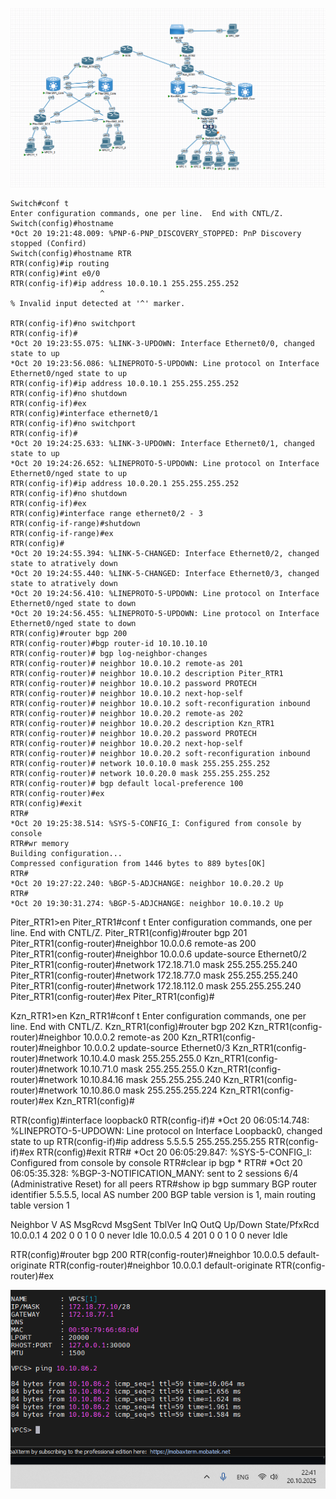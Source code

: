 ![Image](<https://github.com/Ro1FZ/Test-work-Sedinkin/blob/main/%D0%A1%D0%B5%D1%82%D0%B8/Pasted%20image%2020251021210542.png?raw=true>)
```
Switch#conf t
Enter configuration commands, one per line.  End with CNTL/Z.
Switch(config)#hostname
*Oct 20 19:21:48.009: %PNP-6-PNP_DISCOVERY_STOPPED: PnP Discovery stopped (Confird)
Switch(config)#hostname RTR
RTR(config)#ip routing
RTR(config)#int e0/0
RTR(config-if)#ip address 10.0.10.1 255.255.255.252
                    ^
% Invalid input detected at '^' marker.

RTR(config-if)#no switchport
RTR(config-if)#
*Oct 20 19:23:55.075: %LINK-3-UPDOWN: Interface Ethernet0/0, changed state to up
*Oct 20 19:23:56.086: %LINEPROTO-5-UPDOWN: Line protocol on Interface Ethernet0/nged state to up
RTR(config-if)#ip address 10.0.10.1 255.255.255.252
RTR(config-if)#no shutdown
RTR(config-if)#ex
RTR(config)#interface ethernet0/1
RTR(config-if)#no switchport
RTR(config-if)#
*Oct 20 19:24:25.633: %LINK-3-UPDOWN: Interface Ethernet0/1, changed state to up
*Oct 20 19:24:26.652: %LINEPROTO-5-UPDOWN: Line protocol on Interface Ethernet0/nged state to up
RTR(config-if)#ip address 10.0.20.1 255.255.255.252
RTR(config-if)#no shutdown
RTR(config-if)#ex
RTR(config)#interface range ethernet0/2 - 3
RTR(config-if-range)#shutdown
RTR(config-if-range)#ex
RTR(config)#
*Oct 20 19:24:55.394: %LINK-5-CHANGED: Interface Ethernet0/2, changed state to atratively down
*Oct 20 19:24:55.440: %LINK-5-CHANGED: Interface Ethernet0/3, changed state to atratively down
*Oct 20 19:24:56.410: %LINEPROTO-5-UPDOWN: Line protocol on Interface Ethernet0/nged state to down
*Oct 20 19:24:56.455: %LINEPROTO-5-UPDOWN: Line protocol on Interface Ethernet0/nged state to down
RTR(config)#router bgp 200
RTR(config-router)#bgp router-id 10.10.10.10
RTR(config-router)# bgp log-neighbor-changes
RTR(config-router)# neighbor 10.0.10.2 remote-as 201
RTR(config-router)# neighbor 10.0.10.2 description Piter_RTR1
RTR(config-router)# neighbor 10.0.10.2 password PROTECH
RTR(config-router)# neighbor 10.0.10.2 next-hop-self
RTR(config-router)# neighbor 10.0.10.2 soft-reconfiguration inbound
RTR(config-router)# neighbor 10.0.20.2 remote-as 202
RTR(config-router)# neighbor 10.0.20.2 description Kzn_RTR1
RTR(config-router)# neighbor 10.0.20.2 password PROTECH
RTR(config-router)# neighbor 10.0.20.2 next-hop-self
RTR(config-router)# neighbor 10.0.20.2 soft-reconfiguration inbound
RTR(config-router)# network 10.0.10.0 mask 255.255.255.252
RTR(config-router)# network 10.0.20.0 mask 255.255.255.252
RTR(config-router)# bgp default local-preference 100
RTR(config-router)#ex
RTR(config)#exit
RTR#
*Oct 20 19:25:38.514: %SYS-5-CONFIG_I: Configured from console by console
RTR#wr memory
Building configuration...
Compressed configuration from 1446 bytes to 889 bytes[OK]
RTR#
*Oct 20 19:27:22.240: %BGP-5-ADJCHANGE: neighbor 10.0.20.2 Up
RTR#
*Oct 20 19:30:31.274: %BGP-5-ADJCHANGE: neighbor 10.0.10.2 Up

```

Piter_RTR1>en
Piter_RTR1#conf t
Enter configuration commands, one per line.  End with CNTL/Z.
Piter_RTR1(config)#router bgp 201
Piter_RTR1(config-router)#neighbor 10.0.0.6 remote-as 200
Piter_RTR1(config-router)#neighbor 10.0.0.6 update-source Ethernet0/2
Piter_RTR1(config-router)#network 172.18.71.0 mask 255.255.255.240
Piter_RTR1(config-router)#network 172.18.77.0 mask 255.255.255.240
Piter_RTR1(config-router)#network 172.18.112.0 mask 255.255.255.240
Piter_RTR1(config-router)#ex
Piter_RTR1(config)#

Kzn_RTR1>en
Kzn_RTR1#conf t
Enter configuration commands, one per line.  End with CNTL/Z.
Kzn_RTR1(config)#router bgp 202
Kzn_RTR1(config-router)#neighbor 10.0.0.2 remote-as 200
Kzn_RTR1(config-router)#neighbor 10.0.0.2 update-source Ethernet0/3
Kzn_RTR1(config-router)#network 10.10.4.0 mask 255.255.255.0
Kzn_RTR1(config-router)#network 10.10.71.0 mask 255.255.255.0
Kzn_RTR1(config-router)#network 10.10.84.16 mask 255.255.255.240
Kzn_RTR1(config-router)#network 10.10.86.0 mask 255.255.255.224
Kzn_RTR1(config-router)#ex
Kzn_RTR1(config)#

RTR(config)#interface loopback0
RTR(config-if)#
*Oct 20 06:05:14.748: %LINEPROTO-5-UPDOWN: Line protocol on Interface Loopback0, changed state to up
RTR(config-if)#ip address 5.5.5.5 255.255.255.255
RTR(config-if)#ex
RTR(config)#exit
RTR#
*Oct 20 06:05:29.847: %SYS-5-CONFIG_I: Configured from console by console
RTR#clear ip bgp *
RTR#
*Oct 20 06:05:35.328: %BGP-3-NOTIFICATION_MANY: sent to 2 sessions 6/4 (Administrative Reset) for all peers
RTR#show ip bgp summary
BGP router identifier 5.5.5.5, local AS number 200
BGP table version is 1, main routing table version 1

Neighbor        V           AS MsgRcvd MsgSent   TblVer  InQ OutQ Up/Down  State/PfxRcd
10.0.0.1        4          202       0       0        1    0    0 never    Idle
10.0.0.5        4          201       0       0        1    0    0 never    Idle

RTR(config)#router bgp 200
RTR(config-router)#neighbor 10.0.0.5 default-originate
RTR(config-router)#neighbor 10.0.0.1 default-originate
RTR(config-router)#ex

![Image](<https://github.com/Ro1FZ/Test-work-Sedinkin/blob/main/%D0%A1%D0%B5%D1%82%D0%B8/Pasted%20image%2020251020224140.png?raw=true>)